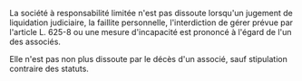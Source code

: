   
La société à responsabilité limitée n'est pas dissoute lorsqu'un jugement de liquidation judiciaire, la faillite personnelle, l'interdiction de gérer prévue par l'article L. 625-8 ou une mesure d'incapacité est prononcé à l'égard de l'un des associés.   

  
Elle n'est pas non plus dissoute par le décès d'un associé, sauf stipulation contraire des statuts.  

